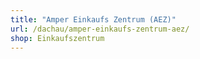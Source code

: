 ```yaml
---
title: "Amper Einkaufs Zentrum (AEZ)"
url: /dachau/amper-einkaufs-zentrum-aez/
shop: Einkaufszentrum
---
```

